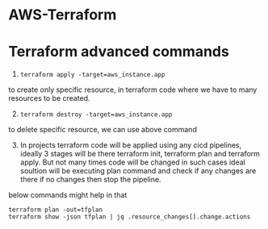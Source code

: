 # AWS-Terraform

# Terraform advanced commands 

1. ``` terraform apply -target=aws_instance.app ```

to create only specific resource, in terraform code where we have to many resources to be created.

2. ``` terraform destroy -target=aws_instance.app ```

to delete specific resource, we can use above command 

3. In projects terraform code will be applied using any cicd pipelines, ideally 3 stages will be there terraform init, terraform plan and terraform apply.
But not many times code will be changed in such cases ideal soultion will be executing plan command and check if any changes are there if no changes then stop the pipeline.

below commands might help in that 
```
terraform plan -out=tfplan
terraform show -json tfplan | jq .resource_changes[].change.actions
```
